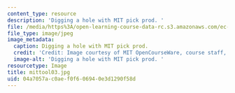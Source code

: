 ```yaml
---
content_type: resource
description: 'Digging a hole with MIT pick prod. '
file: /media/https%3A/open-learning-course-data-rc.s3.amazonaws.com/ec-s06-design-for-demining-spring-2007/04a7057ac0aef0f606940e3d1290f58d_mittool03.jpg
file_type: image/jpeg
image_metadata:
  caption: Digging a hole with MIT pick prod.
  credit: 'Credit: Image courtesy of MIT OpenCourseWare, course staff, and students.'
  image-alt: 'Digging a hole with MIT pick prod. '
resourcetype: Image
title: mittool03.jpg
uid: 04a7057a-c0ae-f0f6-0694-0e3d1290f58d
---
```

